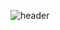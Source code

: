 
![header](https://capsule-render.vercel.app/api?type=venom&color=auto&customColorList=7,6,4&height=200&text=welcome%20to%20Sana's%20GitHub%20!&fontSize=40&animation=fadeIn&fontColor=454545)



<!--
### LEE SANHA 😉

![Hits](https://hits.seeyoufarm.com/api/count/incr/badge.svg?url=https%3A%2F%2Fgithub.com%2Fsanadoing&count_bg=%23ffcc00&title_bg=%23ffad33&icon=&icon_color=%23ffcc00&title=hits&edge_flat=false)

-->
